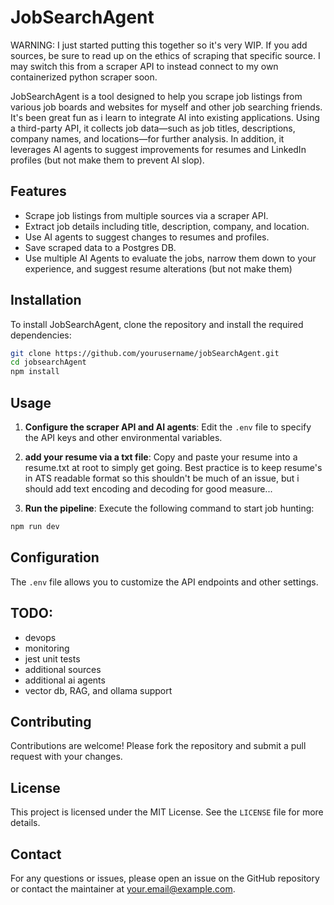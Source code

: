 # JobSearchAgent

WARNING: I just started putting this together so it's very WIP. If you add sources, be sure to read up on the ethics of scraping that specific source. I may switch this from a scraper API to instead connect to my own containerized python scraper soon.

JobSearchAgent is a tool designed to help you scrape job listings from various job boards and websites for myself and other job searching friends. It's been great fun as i learn to integrate AI into existing applications. Using a third-party API, it collects job data—such as job titles, descriptions, company names, and locations—for further analysis. In addition, it leverages AI agents to suggest improvements for resumes and LinkedIn profiles (but not make them to prevent AI slop). 

## Features

- Scrape job listings from multiple sources via a scraper API.
- Extract job details including title, description, company, and location.
- Use AI agents to suggest changes to resumes and profiles.
- Save scraped data to a Postgres DB.
- Use multiple AI Agents to evaluate the jobs, narrow them down to your experience, and suggest resume alterations (but not make them)

## Installation

To install JobSearchAgent, clone the repository and install the required dependencies:

```bash
git clone https://github.com/yourusername/jobSearchAgent.git
cd jobsearchAgent
npm install
```

## Usage

1. **Configure the scraper API and AI agents**: Edit the `.env` file to specify the API keys and other environmental variables.

2. **add your resume via a txt file**: Copy and paste your resume into a resume.txt at root to simply get going. Best practice is to keep resume's in ATS readable format so this shouldn't be much of an issue, but i should add text encoding and decoding for good measure...

3. **Run the pipeline**: Execute the following command to start job hunting:

```bash
npm run dev
```

## Configuration

The `.env` file allows you to customize the API endpoints and other settings.

## TODO:
- devops
- monitoring
- jest unit tests
- additional sources
- additional ai agents
- vector db, RAG, and ollama support 

## Contributing

Contributions are welcome! Please fork the repository and submit a pull request with your changes.

## License

This project is licensed under the MIT License. See the `LICENSE` file for more details.

## Contact

For any questions or issues, please open an issue on the GitHub repository or contact the maintainer at your.email@example.com.